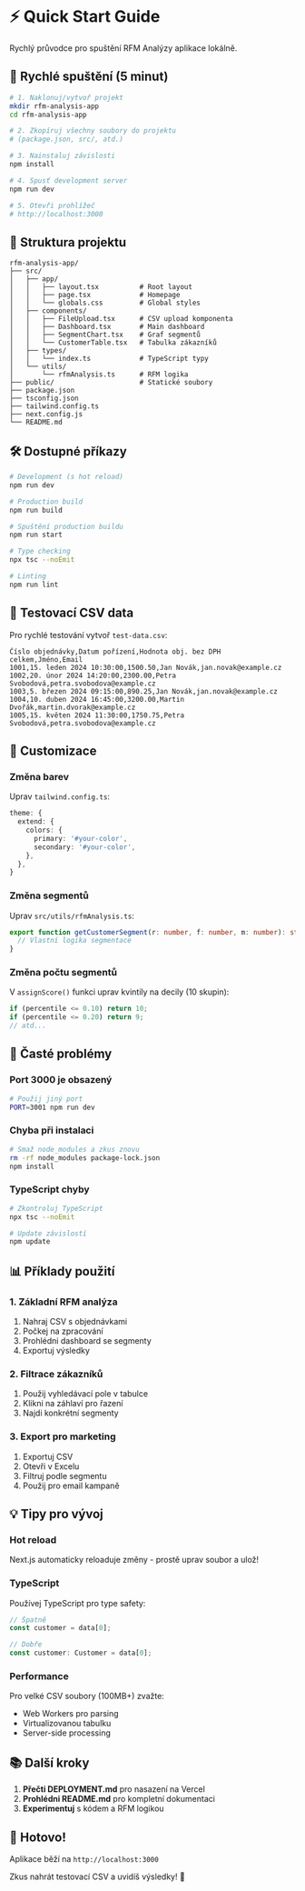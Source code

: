 # ⚡ Quick Start Guide

Rychlý průvodce pro spuštění RFM Analýzy aplikace lokálně.

## 🚀 Rychlé spuštění (5 minut)

```bash
# 1. Naklonuj/vytvoř projekt
mkdir rfm-analysis-app
cd rfm-analysis-app

# 2. Zkopíruj všechny soubory do projektu
# (package.json, src/, atd.)

# 3. Nainstaluj závislosti
npm install

# 4. Spusť development server
npm run dev

# 5. Otevři prohlížeč
# http://localhost:3000
```

## 📁 Struktura projektu

```
rfm-analysis-app/
├── src/
│   ├── app/
│   │   ├── layout.tsx          # Root layout
│   │   ├── page.tsx            # Homepage
│   │   └── globals.css         # Global styles
│   ├── components/
│   │   ├── FileUpload.tsx      # CSV upload komponenta
│   │   ├── Dashboard.tsx       # Main dashboard
│   │   ├── SegmentChart.tsx    # Graf segmentů
│   │   └── CustomerTable.tsx   # Tabulka zákazníků
│   ├── types/
│   │   └── index.ts            # TypeScript typy
│   └── utils/
│       └── rfmAnalysis.ts      # RFM logika
├── public/                     # Statické soubory
├── package.json
├── tsconfig.json
├── tailwind.config.ts
├── next.config.js
└── README.md
```

## 🛠️ Dostupné příkazy

```bash
# Development (s hot reload)
npm run dev

# Production build
npm run build

# Spuštění production buildu
npm run start

# Type checking
npx tsc --noEmit

# Linting
npm run lint
```

## 📝 Testovací CSV data

Pro rychlé testování vytvoř `test-data.csv`:

```csv
Číslo objednávky,Datum pořízení,Hodnota obj. bez DPH celkem,Jméno,Email
1001,15. leden 2024 10:30:00,1500.50,Jan Novák,jan.novak@example.cz
1002,20. únor 2024 14:20:00,2300.00,Petra Svobodová,petra.svobodova@example.cz
1003,5. březen 2024 09:15:00,890.25,Jan Novák,jan.novak@example.cz
1004,10. duben 2024 16:45:00,3200.00,Martin Dvořák,martin.dvorak@example.cz
1005,15. květen 2024 11:30:00,1750.75,Petra Svobodová,petra.svobodova@example.cz
```

## 🎨 Customizace

### Změna barev

Uprav `tailwind.config.ts`:

```typescript
theme: {
  extend: {
    colors: {
      primary: '#your-color',
      secondary: '#your-color',
    },
  },
}
```

### Změna segmentů

Uprav `src/utils/rfmAnalysis.ts`:

```typescript
export function getCustomerSegment(r: number, f: number, m: number): string {
  // Vlastní logika segmentace
}
```

### Změna počtu segmentů

V `assignScore()` funkci uprav kvintily na decily (10 skupin):

```typescript
if (percentile <= 0.10) return 10;
if (percentile <= 0.20) return 9;
// atd...
```

## 🐛 Časté problémy

### Port 3000 je obsazený

```bash
# Použij jiný port
PORT=3001 npm run dev
```

### Chyba při instalaci

```bash
# Smaž node_modules a zkus znovu
rm -rf node_modules package-lock.json
npm install
```

### TypeScript chyby

```bash
# Zkontroluj TypeScript
npx tsc --noEmit

# Update závislostí
npm update
```

## 📊 Příklady použití

### 1. Základní RFM analýza

1. Nahraj CSV s objednávkami
2. Počkej na zpracování
3. Prohlédni dashboard se segmenty
4. Exportuj výsledky

### 2. Filtrace zákazníků

1. Použij vyhledávací pole v tabulce
2. Klikni na záhlaví pro řazení
3. Najdi konkrétní segmenty

### 3. Export pro marketing

1. Exportuj CSV
2. Otevři v Excelu
3. Filtruj podle segmentu
4. Použij pro email kampaně

## 💡 Tipy pro vývoj

### Hot reload

Next.js automaticky reloaduje změny - prostě uprav soubor a ulož!

### TypeScript

Používej TypeScript pro type safety:

```typescript
// Špatně
const customer = data[0];

// Dobře
const customer: Customer = data[0];
```

### Performance

Pro velké CSV soubory (100MB+) zvažte:
- Web Workers pro parsing
- Virtualizovanou tabulku
- Server-side processing

## 📚 Další kroky

1. **Přečti DEPLOYMENT.md** pro nasazení na Vercel
2. **Prohlédni README.md** pro kompletní dokumentaci
3. **Experimentuj** s kódem a RFM logikou

## 🎉 Hotovo!

Aplikace běží na `http://localhost:3000`

Zkus nahrát testovací CSV a uvidíš výsledky! 🚀